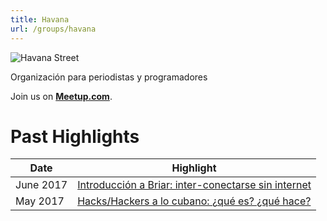 ```yaml
---
title: Havana
url: /groups/havana
---
```


![Havana Street](https://secure.meetupstatic.com/photos/event/1/8/3/9/highres_461526201.jpeg)

Organización para periodistas y programadores

Join us on **[Meetup.com](https://www.meetup.com/Periodistas-y-programadores-Habana/)**. 

# Past Highlights

| **Date**  | **Highlight** |  
|-----------|---------------|  
| June 2017 | [Introducción a Briar: inter-conectarse sin internet](https://www.meetup.com/Periodistas-y-programadores-Habana/events/240920077/) |
| May 2017 | [Hacks/Hackers a lo cubano: ¿qué es? ¿qué hace?](https://www.meetup.com/Periodistas-y-programadores-Habana/events/240211416/) |   
